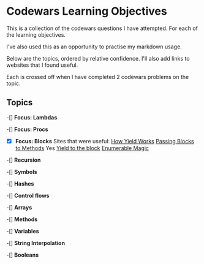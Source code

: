 # Codewars Learning Objectives # 

This is a collection of the codewars questions I have attempted. For each of the learning objectives. 

I've also used this as an opportunity to practise my markdown usage. 

Below are the topics, ordered by relative confidence. I'll also add links to websites that I found useful. 

Each is crossed off when I have completed 2 codewars problems on the topic. 

## Topics ##

-[] **Focus: Lambdas** 

-[] **Focus: Procs**

-[x] **Focus: Blocks**
        Sites that were useful: 
         [How Yield Works](https://mixandgo.com/blog/mastering-ruby-blocks-in-less-than-5-minutes) <enter>
         [Passing Blocks to Methods](https://www.codecademy.com/en/forum_questions/51c72e759c4e9d410501df42) 
         Yes
         [Yield to the block](https://www.codewars.com/kata/yield-to-the-block)
         [Enumerable Magic](https://www.codewars.com/kata/enumerable-magic-number-7-find-a-matching-item/ruby)

-[] **Recursion**

-[] **Symbols**

-[] **Hashes**

-[] **Control flows**

-[] **Arrays**

-[] **Methods** 

-[] **Variables**

-[] **String Interpolation**

-[] **Booleans**

